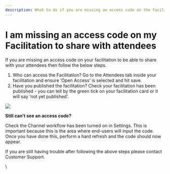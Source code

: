 ```yaml
---
description: What to do if you are missing an access code on the facilitation.
---
```


# I am missing an access code on my Facilitation to share with attendees

If you are missing an access code on your facilitation to be able to share with your attendees then follow the below steps.



1. Who can access the Facilitation? Go to the Attendees tab inside your facilitation and ensure ‘Open Access’ is selected and hit save.
2. Have you published the facilitation? Check your facilitation has been published - you can tell by the green tick on your facilitation card or it will say ‘not yet published’.

![](https://lh7-us.googleusercontent.com/log40tWCiTQEtH8X17PYmkvMqXd5Vvj40Lal7a1\_nIz29rYm\_579TVWWjDnyt6BNBm7\_beywnkN\_zk-CwI9cYJun93HunRLfsAkPAmT6L\_gMwG9Emq3P9Vd6cOVcIjg9syDTRbrAvuBkKZ\_hqMZN9Js)



**Still can’t see an access code?**

Check the Channel workflow has been turned on in Settings. This is important because this is the area where end-users will input the code. Once you have done this, perform a hard refresh and the code should now appear.

If you are still having trouble after following the above steps please contact Customer Support.

\

